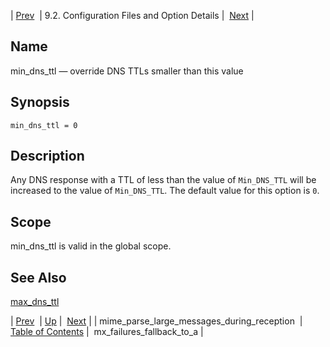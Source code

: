 | [Prev](conf.ref.mime_parse_large_messages_during_reception)  | 9.2. Configuration Files and Option Details |  [Next](conf.ref.mx_failures_fallback_to_a.php) |

<a name="conf.ref.min_dns_ttl"></a>
## Name

min_dns_ttl — override DNS TTLs smaller than this value

## Synopsis

`min_dns_ttl = 0`

<a name="idp10422768"></a>
## Description

Any DNS response with a TTL of less than the value of `Min_DNS_TTL` will be increased to the value of `Min_DNS_TTL`. The default value for this option is `0`.

<a name="idp10425664"></a>
## Scope

min_dns_ttl is valid in the global scope.

<a name="idp10427264"></a>
## See Also

[max_dns_ttl](conf.ref.max_dns_ttl "max_dns_ttl")

| [Prev](conf.ref.mime_parse_large_messages_during_reception)  | [Up](conf.ref.files.php) |  [Next](conf.ref.mx_failures_fallback_to_a.php) |
| mime_parse_large_messages_during_reception  | [Table of Contents](index) |  mx_failures_fallback_to_a |
